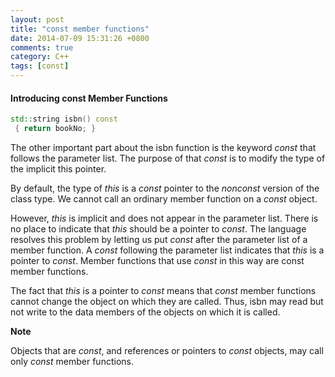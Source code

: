 ```yaml
---
layout: post
title: "const member functions"
date: 2014-07-09 15:31:26 +0800
comments: true
category: C++
tags: [const]
---
```

#### Introducing const Member Functions 
```c++
std::string isbn() const
 { return bookNo; }
```

The other important part about the isbn function is the keyword *const* that follows the parameter list. The purpose of that *const* is to modify the type of the implicit this pointer.

By default, the type of *this* is a *const* pointer to the *nonconst* version of the class type. We cannot call an ordinary member function on a *const* object.

However, *this* is implicit and does not appear in the parameter list. There is no place to indicate that *this* should be a pointer to *const*. The language resolves this
problem by letting us put *const* after the parameter list of a member function. A *const* following the parameter list indicates that *this* is a pointer to *const*. Member
functions that use *const* in this way are const member functions.

The fact that *this* is a pointer to *const* means that *const* member functions cannot change the object on which they are called. Thus, isbn may read but not
write to the data members of the objects on which it is called.

**Note**

Objects that are *const*, and references or pointers to *const* objects, may call only *const* member functions.
